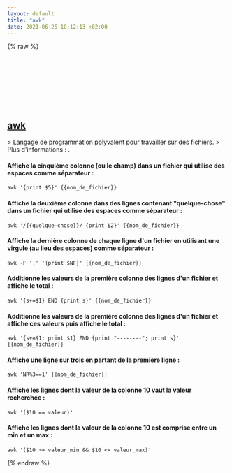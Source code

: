 ```yaml
---
layout: default
title: "awk"
date: 2021-06-25 18:12:13 +02:00
---
```

{% raw %}
<h2 id="awk">
  <a href="/fr/common/awk.html">awk</a> <a href="#awk"><svg class="icon">
    <use href="/assets/images/unicode_sprite.svg#link" />
  </svg></a>
</h2>
> Langage de programmation polyvalent pour travailler sur des fichiers.
> Plus d'informations : <https://github.com/onetrueawk/awk>.

#### Affiche la cinquième colonne (ou le champ) dans un fichier qui utilise des espaces comme séparateur :
```shell
awk '{print $5}' {{nom_de_fichier}}
```
#### Affiche la deuxième colonne dans des lignes contenant "quelque-chose" dans un fichier qui utilise des espaces comme séparateur :
```shell
awk '/{{quelque-chose}}/ {print $2}' {{nom_de_fichier}}
```
#### Affiche la dernière colonne de chaque ligne d'un fichier en utilisant une virgule (au lieu des espaces) comme séparateur :
```shell
awk -F ',' '{print $NF}' {{nom_de_fichier}}
```
#### Additionne les valeurs de la première colonne des lignes d'un fichier et affiche le total :
```shell
awk '{s+=$1} END {print s}' {{nom_de_fichier}}
```
#### Additionne les valeurs de la première colonne des lignes d'un fichier et affiche ces valeurs puis affiche le total :
```shell
awk '{s+=$1; print $1} END {print "--------"; print s}' {{nom_de_fichier}}
```
#### Affiche une ligne sur trois en partant de la première ligne :
```shell
awk 'NR%3==1' {{nom_de_fichier}}
```
#### Affiche les lignes dont la valeur de la colonne 10 vaut la valeur recherchée :
```shell
awk '($10 == valeur)'
```
#### Affiche les lignes dont la valeur de la colonne 10 est comprise entre un min et un max :
```shell
awk '($10 >= valeur_min && $10 <= valeur_max)'
```
{% endraw %}